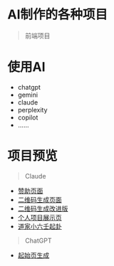 # AI制作的各种项目
> 前端项目

# 使用AI
- chatgpt
- gemini
- claude
- perplexity
- copilot
- ……

# 项目预览
> Claude
- [赞助页面](https://wchenyi.github.io/donate)
- [二维码生成页面](https://projects.wangcy.site/QR/QR.html)
- [二维码生成改进版](https://projects.wangcy.site/QR/upgrade/index.html)
- [个人项目展示页](https://projects.wangcy.site/lib/index.html)
- [道家小六壬起卦](https://wchenyi.github.io/daoist-xiaoliu)

> ChatGPT
- [起始页生成](https://wchenyi.github.io/Auto-search)
